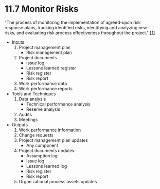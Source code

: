 # 11.7 Monitor Risks

"The process of monitoring the implementation of agreed-upon risk response
plans, tracking identified risks, identifying and analyzing new risks, and
evaluating risk process effectiveness throughout the project."
[[1]](../../home.md#references)

- Inputs
  1. Project management plan
     - Risk management plan
  2. Project documents
     - Issue log
     - Lessons learned register
     - Risk register
     - Risk report
  3. Work performance data
  4. Work performance reports
- Tools and Techniques
  1. Data analysis
     - Technical performance analysis
     - Reserve analysis
  2. Audits
  3. Meetings
- Outputs
  1. Work performance information
  2. Change requests
  3. Project management plan updates
     - Any component
  4. Project documents updates
     - Assumption log
     - Issue log
     - Lessons learned log
     - Risk register
     - Risk report
  5. Organizational process assets updates
